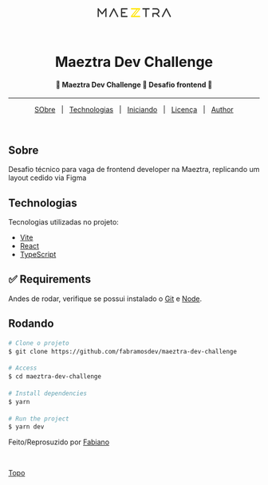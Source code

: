 <div align="center" id="top">
  <img src="./.github/logo.png" alt="Maeztra Dev Challenge" />

&#xa0;

  <!-- <a href="https://maeztradevchallenge.netlify.app">Demo</a> -->
</div>

<h1 align="center">Maeztra Dev Challenge</h1>

<p align="center">

<h4 align="center">
	🚧  Maeztra Dev Challenge 🚀 Desafio frontend 🚧
</h4>

<hr>

<p align="center">
  <a href="#dart-about">SObre</a> &#xa0; | &#xa0;
  <a href="#rocket-technologies">Technologias</a> &#xa0; | &#xa0;
  <a href="#checkered_flag-starting">Iniciando</a> &#xa0; | &#xa0;
  <a href="#memo-license">Licença</a> &#xa0; | &#xa0;
  <a href="https://github.com/fabramosdev" target="_blank">Author</a>
</p>

<br>

## Sobre

Desafio técnico para vaga de frontend developer na Maeztra, replicando um layout cedido via Figma

## Technologias

Tecnologias utilizadas no projeto:

- [Vite](https://vitejs.dev/)
- [React](https://pt-br.reactjs.org/)
- [TypeScript](https://www.typescriptlang.org/)

## :white_check_mark: Requirements

Andes de rodar, verifique se possui instalado o [Git](https://git-scm.com) e [Node](https://nodejs.org/en/).

## Rodando

```bash
# Clone o projeto
$ git clone https://github.com/fabramosdev/maeztra-dev-challenge

# Access
$ cd maeztra-dev-challenge

# Install dependencies
$ yarn

# Run the project
$ yarn dev

```

Feito/Reprosuzido por <a href="https://github.com/fabramosdev" target="_blank">Fabiano</a>

&#xa0;

<a href="#top">Topo</a>
